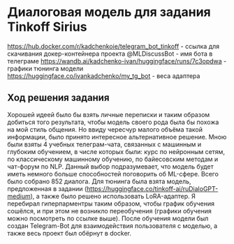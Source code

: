 # Диалоговая модель для задания Tinkoff Sirius

https://hub.docker.com/r/kadchenkoie/telegram_bot_tinkoff - ссылка для скачивания докер-контейнера проекта 
@MLDiscussBot - имя бота в телеграме
https://wandb.ai/kadchenko-ivan/huggingface/runs/7c3opdwa - графики тюнинга модели
https://huggingface.co/ivankadchenko/my_tg_bot - веса адаптера

## Ход решения задания
Хорошей идеей было бы взять личные переписки и таким образом добиться того результата, чтобы модель своего рода была бы похожа на мой стиль общения. Но ввиду чересчур малого объёма такой информации, было принято интересное альтернативное решение. Мною были взяты 4 учебных телеграм-чата, связанных с машинным и глубоким обучением, в числе которых были: курс по нейронным сетям, по классическому машинному обучению, по байесовским методам и чат-форум по NLP. Данный выбор подразумевает, что модель будет иметь немного больше способностей поговорить об ML-сфере. Всего было собрано 852 диалога. 
Для тюнинга была взята модель, предложенная в задании (https://huggingface.co/tinkoff-ai/ruDialoGPT-medium), а также было решено использовать LoRA-адаптер. Я перебирал гиперпарментры таким образом, чтобы график обучения сошёлся, и при этом не возникло переобучения (графики обучения можно посмотреть по ссылке выше). 
После обучения модели был создан Telegram-Bot для взаимодействия пользователя с моделью, а также весь проект был обёрнут в docker.
